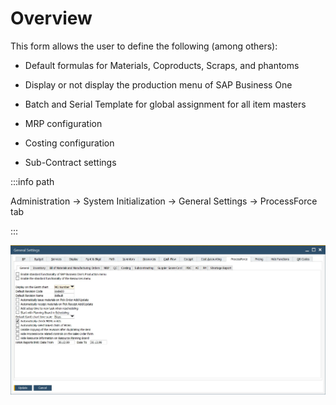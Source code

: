 # Overview

This form allows the user to define the following (among others):

- Default formulas for Materials, Coproducts, Scraps, and phantoms

- Display or not display the production menu of SAP Business One

- Batch and Serial Template for global assignment for all item masters

- MRP configuration

- Costing configuration

- Sub-Contract settings

:::info path

Administration → System Initialization → General Settings → ProcessForce tab

:::

![General Tab](./media/general-settings-general-tab.webp)
